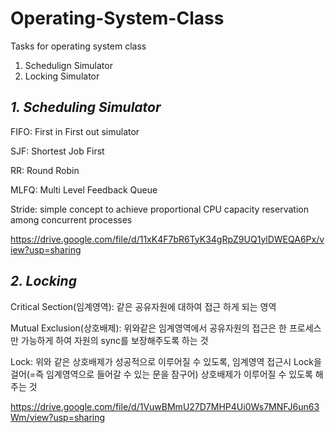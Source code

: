 # Operating-System-Class
Tasks for operating system class
1. Schedulign Simulator
2. Locking Simulator

## **_1. Scheduling Simulator_**

FIFO: First in First out simulator

SJF: Shortest Job First

RR: Round Robin

MLFQ: Multi Level Feedback Queue

Stride: simple concept to achieve proportional CPU capacity reservation among concurrent processes

https://drive.google.com/file/d/11xK4F7bR6TyK34gRpZ9UQ1ylDWEQA6Px/view?usp=sharing

## **_2. Locking_**

Critical Section(임계영역): 같은 공유자원에 대하여 접근 하게 되는 영역

Mutual Exclusion(상호배제): 위와같은 임계영역에서 공유자원의 접근은 한 프로세스만 가능하게 하여 자원의 sync를 보장해주도록 하는 것

Lock: 위와 같은 상호배제가 성공적으로 이루어질 수 있도록, 임계영역 접근시 Lock을 걸어(=즉 임계영역으로 들어갈 수 있는 문을 잠구어) 상호배제가 이루어질 수 있도록 해주는 것

https://drive.google.com/file/d/1VuwBMmU27D7MHP4Ui0Ws7MNFJ6un63Wm/view?usp=sharing
